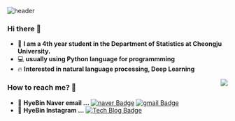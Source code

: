 ![header](https://capsule-render.vercel.app/api?type=Waving&color=gradient&height=300&section=header&text=Welcome_to_my_github!&fontSize=50&animation=fadeIn)

### Hi there 👋   
 - :ghost:  **I am a 4th year student in the Department of Statistics at Cheongju University.**
 - 💻   **usually using Python language for programmming**  
 - :fire: **Interested in natural language processing, Deep Learning** 
 
<img align='right' src="http://mazassumnida.wtf/api/v2/generate_badge?boj=dlgpqls9896">

### How to reach me? 🤔

- :e-mail:  **HyeBin Naver email ...** [![naver Badge](https://img.shields.io/badge/Naver-Green?style=flat-square&logo=Naver&logoColor=white&link=mailto:dlgpqls98@naver.com)](mailto:dlgpqls98@naver.com)
[![gmail Badge](https://img.shields.io/badge/Gmail-red?style=flat-square&logo=Naver&logoColor=white&link=mailto:gpqls9896@gmail.com)](mailto:gpqls9896@gmail.com)
- 📒  **HyeBin Instagram ...** [![Tech Blog Badge](http://img.shields.io/badge/-Instagram%20blog-pink?style=flat-square&logo=Instagram&logoColor=white&link=https://www.instagram.com/)](https://www.instagram.com/)
